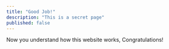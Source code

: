 ```yaml
---
title: "Good Job!"
description: "This is a secret page"
published: false
---
```


Now you understand how this website works, Congratulations!
